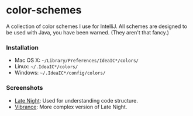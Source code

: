 # color-schemes
A collection of color schemes I use for IntelliJ. All schemes are designed to be used with Java, you have been warned. (They aren't that fancy.)

### Installation
* Mac OS X: ```~/Library/Preferences/IdeaIC*/colors/```
* Linux: ```~/.IdeaIC*/colors/```
* Windows: ```~/.IdeaIC*/config/colors/```

### Screenshots
* [Late Night](http://i.imgur.com/0hcngHk.png): Used for understanding code structure.
* [Vibrance](http://i.imgur.com/TyagtE1.png): More complex version of Late Night.
